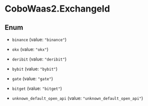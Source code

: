 # CoboWaas2.ExchangeId

## Enum


* `binance` (value: `"binance"`)

* `okx` (value: `"okx"`)

* `deribit` (value: `"deribit"`)

* `bybit` (value: `"bybit"`)

* `gate` (value: `"gate"`)

* `bitget` (value: `"bitget"`)

* `unknown_default_open_api` (value: `"unknown_default_open_api"`)


